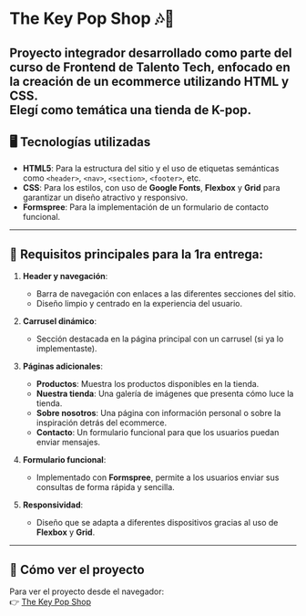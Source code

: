 # The Key Pop Shop 🎶🛒

Proyecto integrador desarrollado como parte del curso de Frontend de Talento Tech, enfocado en la creación de un ecommerce utilizando **HTML** y **CSS**.  
Elegí como temática una tienda de K-pop.
---

## 🖥️ Tecnologías utilizadas

- **HTML5**: Para la estructura del sitio y el uso de etiquetas semánticas como `<header>`, `<nav>`, `<section>`, `<footer>`, etc.
- **CSS**: Para los estilos, con uso de **Google Fonts**, **Flexbox** y **Grid** para garantizar un diseño atractivo y responsivo.
- **Formspree**: Para la implementación de un formulario de contacto funcional.

---

## 🌟 Requisitos principales para la 1ra entrega:

1. **Header y navegación**:
   - Barra de navegación con enlaces a las diferentes secciones del sitio.
   - Diseño limpio y centrado en la experiencia del usuario.

2. **Carrusel dinámico**:
   - Sección destacada en la página principal con un carrusel (si ya lo implementaste).

3. **Páginas adicionales**:
   - **Productos**: Muestra los productos disponibles en la tienda.
   - **Nuestra tienda**: Una galería de imágenes que presenta cómo luce la tienda.
   - **Sobre nosotros**: Una página con información personal o sobre la inspiración detrás del ecommerce.
   - **Contacto**: Un formulario funcional para que los usuarios puedan enviar mensajes.

4. **Formulario funcional**:
   - Implementado con **Formspree**, permite a los usuarios enviar sus consultas de forma rápida y sencilla.

5. **Responsividad**:
   - Diseño que se adapta a diferentes dispositivos gracias al uso de **Flexbox** y **Grid**.

---

## 🚀 Cómo ver el proyecto

Para ver el proyecto desde el navegador:  
👉 [The Key Pop Shop](https://liapalavecino.github.io/the-key-pop-shop/)

